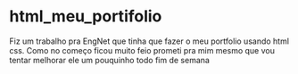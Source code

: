 # html_meu_portifolio
Fiz um trabalho pra EngNet que tinha que fazer o meu portfolio usando html css. Como no começo ficou muito feio prometi pra mim mesmo que vou tentar melhorar ele um pouquinho todo fim de semana
